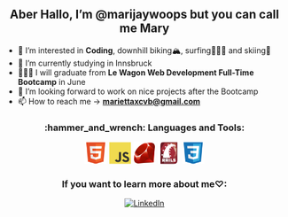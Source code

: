  <h2 align="center">Aber Hallo, I’m @marijaywoops but you can call me <strong><upcase>Mary</upcase></strong></h2>
 
- 🌊 I’m interested in <strong>Coding</strong>, downhill biking🏔, surfing🏄🏼‍♀️ and skiing🎿
- 🌱 I’m currently studying in Innsbruck
- 👩🏼‍💻 I will graduate  from <strong>Le Wagon Web Development Full-Time Bootcamp</strong> in June
- 💞️ I’m looking forward to work on nice projects after the Bootcamp
- 📫 How to reach me -> **mariettaxcvb@gmail.com**


<h3 align="center">:hammer_and_wrench: Languages and Tools: </h3>
<div align="center">
  <img src="https://github.com/devicons/devicon/blob/master/icons/html5/html5-original.svg" title="HTML5" alt="HTML" width="40" height="40"/>
  <img src="https://github.com/devicons/devicon/blob/master/icons/javascript/javascript-original.svg" title="JavaScript" alt="JavaScript" width="40" height="40"/>
  <img src="https://github.com/devicons/devicon/blob/master/icons/ruby/ruby-original.svg" title="Ruby" alt="Ruby" width="40" height="40"/>
  <img src="https://github.com/devicons/devicon/blob/master/icons/rails/rails-original-wordmark.svg" title="Rails" alt="Rails" width="40" height="40"/>
  <img src="https://github.com/devicons/devicon/blob/master/icons/css3/css3-original.svg" title="CSS" alt="CSS" width="40" height="40"/>
</div>

<h3 align="center">If you want to learn more about me♡:</h3>
<p align="center">
  <a href="https://www.linkedin.com/in/marietta-jecht-424b74255/" target="_blank">
    <img src="https://image.flaticon.com/icons/png/512/174/174857.png" alt="LinkedIn" height="30" width="30" />
  </a>
</p>
<!---
marijaywoops/marijaywoops is a ✨ special ✨ repository because its `README.md` (this file) appears on your GitHub profile.
You can click the Preview link to take a look at your changes.
--->
